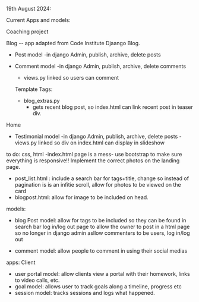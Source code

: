 19th August 2024: 

Current Apps and models: 

Coaching project

Blog  -- app adapted from Code Institute Djaango Blog. 
- Post model
  -in django Admin, publish, archive, delete posts
- Comment model
  -in django Admin, publish, archive, delete comments
  - views.py linked so users can comment 

  Template Tags: 
  - blog_extras.py 
    - gets recent blog post, so index.html can link recent post in teaser div. 

Home
- Testimonial model
  -in django Admin, publish, archive, delete posts
  -views.py linked so div on index.html can display in slideshow


to do: 
css, html
-index.html page is a mess- use bootstrap to make sure everything is responsive!! Implement the correct photos on the landing page. 
- post_list.html : include a search bar for tags+title, change so instead of pagination is is an infitie scroll, allow for photos to be viewed on the card
- blogpost.html: allow for image to be included on head. 


models: 
- blog Post model: 
    allow for tags to be included so they can be found in search bar
    log in/log out page to allow the owner to post in a html page so no longer in django admin
    asllow commenters to be users, log in/log out

- comment model: allow people to comment in using their social medias

apps:
Client
- user portal model: allow clients view a portal with their homework, links to video calls, etc.
- goal model: allows user to track goals along a timeline, progress etc
- session model: tracks sessions and logs what happened.



